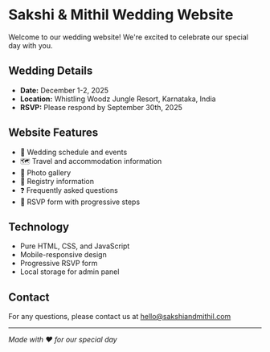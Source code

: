# Sakshi & Mithil Wedding Website

Welcome to our wedding website! We're excited to celebrate our special day with you.

## Wedding Details
- **Date:** December 1-2, 2025
- **Location:** Whistling Woodz Jungle Resort, Karnataka, India
- **RSVP:** Please respond by September 30th, 2025

## Website Features
- 📅 Wedding schedule and events
- 🗺️ Travel and accommodation information
- 📸 Photo gallery
- 🎁 Registry information
- ❓ Frequently asked questions
- 📝 RSVP form with progressive steps

## Technology
- Pure HTML, CSS, and JavaScript
- Mobile-responsive design
- Progressive RSVP form
- Local storage for admin panel

## Contact
For any questions, please contact us at hello@sakshiandmithil.com

---

*Made with ❤️ for our special day*





